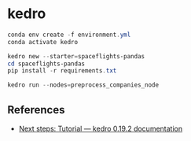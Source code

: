 # kedro

```powershell
conda env create -f environment.yml
conda activate kedro
```

```powershell
kedro new --starter=spaceflights-pandas
cd spaceflights-pandas
pip install -r requirements.txt

kedro run --nodes=preprocess_companies_node
```

## References

- [Next steps: Tutorial — kedro 0.19.2 documentation](https://docs.kedro.org/en/stable/tutorial/spaceflights_tutorial.html#)
